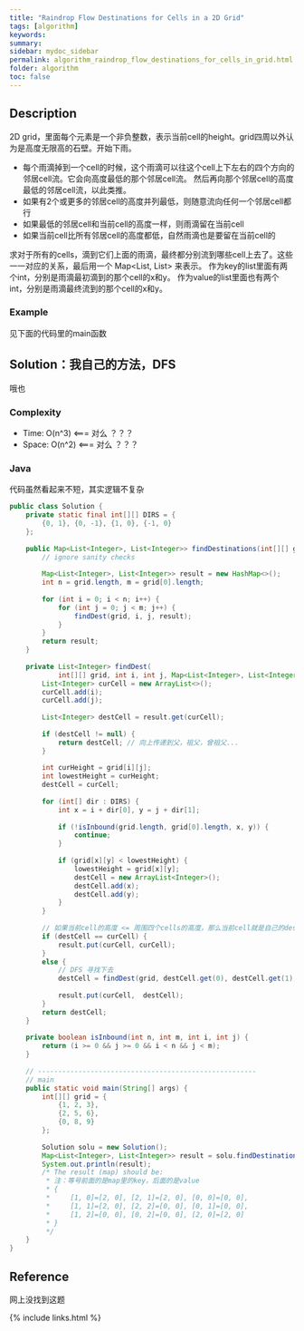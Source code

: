 ```yaml
---
title: "Raindrop Flow Destinations for Cells in a 2D Grid"
tags: [algorithm]
keywords:
summary:
sidebar: mydoc_sidebar
permalink: algorithm_raindrop_flow_destinations_for_cells_in_grid.html
folder: algorithm
toc: false
---
```


## Description
2D grid，里面每个元素是一个非负整数，表示当前cell的height。grid四周以外认为是高度无限高的石壁。开始下雨。
* 每个雨滴掉到一个cell的时候，这个雨滴可以往这个cell上下左右的四个方向的邻居cell流。它会向高度最低的那个邻居cell流。
然后再向那个邻居cell的高度最低的邻居cell流，以此类推。
* 如果有2个或更多的邻居cell的高度并列最低，则随意流向任何一个邻居cell都行
* 如果最低的邻居cell和当前cell的高度一样，则雨滴留在当前cell
* 如果当前cell比所有邻居cell的高度都低，自然雨滴也是要留在当前cell的

求对于所有的cells，滴到它们上面的雨滴，最终都分别流到哪些cell上去了。这些一一对应的关系，最后用一个 Map<List<Integer>, List<Integer>> 来表示。
作为key的list里面有两个int，分别是雨滴最初滴到的那个cell的x和y。
作为value的list里面也有两个int，分别是雨滴最终流到的那个cell的x和y。

### Example
见下面的代码里的main函数

## Solution：我自己的方法，DFS
哦也

### Complexity
* Time: O(n^3) <=== 对么 ？？？
* Space: O(n^2) <=== 对么 ？？？

### Java
代码虽然看起来不短，其实逻辑不复杂
```java
public class Solution {
    private static final int[][] DIRS = {
        {0, 1}, {0, -1}, {1, 0}, {-1, 0}
    };
    
    public Map<List<Integer>, List<Integer>> findDestinations(int[][] grid) {
        // ignore sanity checks
        
        Map<List<Integer>, List<Integer>> result = new HashMap<>();
        int n = grid.length, m = grid[0].length;
        
        for (int i = 0; i < n; i++) {
            for (int j = 0; j < m; j++) {
                findDest(grid, i, j, result);
            }
        }
        return result;
    }
    
    private List<Integer> findDest(
            int[][] grid, int i, int j, Map<List<Integer>, List<Integer>> result) {
        List<Integer> curCell = new ArrayList<>();
        curCell.add(i);
        curCell.add(j);
        
        List<Integer> destCell = result.get(curCell);
        
        if (destCell != null) {
            return destCell; // 向上传递到父，祖父，曾祖父...
        }
        
        int curHeight = grid[i][j];
        int lowestHeight = curHeight;
        destCell = curCell;
        
        for (int[] dir : DIRS) {
            int x = i + dir[0], y = j + dir[1];
            
            if (!isInbound(grid.length, grid[0].length, x, y)) {
                continue;
            }
            
            if (grid[x][y] < lowestHeight) {
                lowestHeight = grid[x][y];
                destCell = new ArrayList<Integer>();
                destCell.add(x);
                destCell.add(y);
            }
        }
        
        // 如果当前cell的高度 <= 周围四个cells的高度，那么当前cell就是自己的destination cell
        if (destCell == curCell) {
            result.put(curCell, curCell);
        } 
        else {
            // DFS 寻找下去
            destCell = findDest(grid, destCell.get(0), destCell.get(1), result);
            
            result.put(curCell,  destCell);
        }
        return destCell;
    }
    
    private boolean isInbound(int n, int m, int i, int j) {
        return (i >= 0 && j >= 0 && i < n && j < m);
    }
    
    // ------------------------------------------------------
    // main
    public static void main(String[] args) {
        int[][] grid = {
            {1, 2, 3}, 
            {2, 5, 6}, 
            {0, 8, 9}
        };
        
        Solution solu = new Solution();
        Map<List<Integer>, List<Integer>> result = solu.findDestinations(grid);
        System.out.println(result);
        /* The result (map) should be: 
         * 注：等号前面的是map里的key，后面的是value
         * {
         *     [1, 0]=[2, 0], [2, 1]=[2, 0], [0, 0]=[0, 0], 
         *     [1, 1]=[2, 0], [2, 2]=[0, 0], [0, 1]=[0, 0], 
         *     [1, 2]=[0, 0], [0, 2]=[0, 0], [2, 0]=[2, 0]
         * }
         */
    }
}
```

## Reference
网上没找到这题

{% include links.html %}
